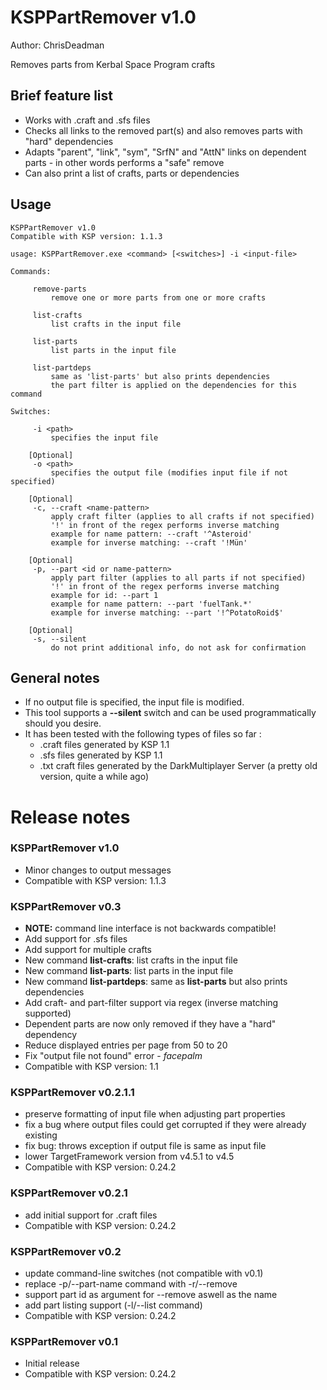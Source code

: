 KSPPartRemover v1.0
=======================

Author: ChrisDeadman

Removes parts from Kerbal Space Program crafts

## Brief feature list
* Works with .craft and .sfs files
* Checks all links to the removed part(s) and also removes parts with "hard" dependencies
* Adapts "parent", "link", "sym", "SrfN" and "AttN" links on dependent parts - in other words performs a "safe" remove
* Can also print a list of crafts, parts or dependencies

## Usage
```
KSPPartRemover v1.0
Compatible with KSP version: 1.1.3

usage: KSPPartRemover.exe <command> [<switches>] -i <input-file>

Commands:

	 remove-parts
		 remove one or more parts from one or more crafts

	 list-crafts
		 list crafts in the input file

	 list-parts
		 list parts in the input file

	 list-partdeps
		 same as 'list-parts' but also prints dependencies
		 the part filter is applied on the dependencies for this command

Switches:

	 -i <path>
		 specifies the input file

	[Optional]
	 -o <path>
		 specifies the output file (modifies input file if not specified)

	[Optional]
	 -c, --craft <name-pattern>
		 apply craft filter (applies to all crafts if not specified)
		 '!' in front of the regex performs inverse matching
		 example for name pattern: --craft '^Asteroid'
		 example for inverse matching: --craft '!Mün'

	[Optional]
	 -p, --part <id or name-pattern>
		 apply part filter (applies to all parts if not specified)
		 '!' in front of the regex performs inverse matching
		 example for id: --part 1
		 example for name pattern: --part 'fuelTank.*'
		 example for inverse matching: --part '!^PotatoRoid$'

	[Optional]
	 -s, --silent
		 do not print additional info, do not ask for confirmation
```

## General notes

* If no output file is specified, the input file is modified.
* This tool supports a **--silent** switch and can be used programmatically should you desire.
* It has been tested with the following types of files so far :
  * .craft files generated by KSP 1.1
  * .sfs files generated by KSP 1.1
  * .txt craft files generated by the DarkMultiplayer Server (a pretty old version, quite a while ago)

Release notes
=======================

### KSPPartRemover v1.0
* Minor changes to output messages
* Compatible with KSP version: 1.1.3

### KSPPartRemover v0.3
* **NOTE:** command line interface is not backwards compatible!
* Add support for .sfs files
* Add support for multiple crafts
* New command **list-crafts**: list crafts in the input file
* New command **list-parts**: list parts in the input file
* New command **list-partdeps**: same as **list-parts** but also prints dependencies
* Add craft- and part-filter support via regex (inverse matching supported)
* Dependent parts are now only removed if they have a "hard" dependency
* Reduce displayed entries per page from 50 to 20
* Fix "output file not found" error - *facepalm*
* Compatible with KSP version: 1.1

### KSPPartRemover v0.2.1.1
* preserve formatting of input file when adjusting part properties
* fix a bug where output files could get corrupted if they were already existing
* fix bug: throws exception if output file is same as input file
* lower TargetFramework version from v4.5.1 to v4.5
* Compatible with KSP version: 0.24.2

### KSPPartRemover v0.2.1
* add initial support for .craft files
* Compatible with KSP version: 0.24.2

### KSPPartRemover v0.2
* update command-line switches (not compatible with v0.1)
* replace -p/--part-name command with -r/--remove
* support part id as argument for --remove aswell as the name
* add part listing support (-l/--list command)
* Compatible with KSP version: 0.24.2

### KSPPartRemover v0.1
* Initial release
* Compatible with KSP version: 0.24.2
